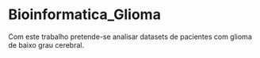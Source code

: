 # Bioinformatica_Glioma

Com este trabalho pretende-se analisar datasets de pacientes com glioma de baixo grau cerebral.
